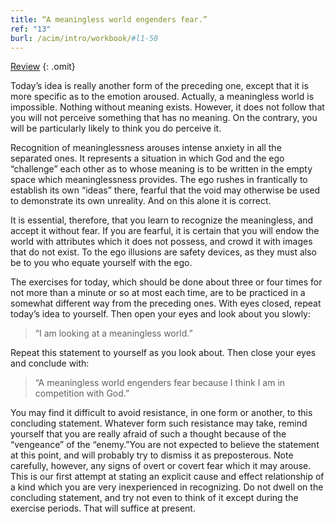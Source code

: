 ```yaml
---
title: “A meaningless world engenders fear.”
ref: "13"
burl: /acim/intro/workbook/#l1-50
---
```


<a class="hide-review" href="/workbook/l053/#l013">Review</a>
{: .omit}

Today’s idea is really another form of the preceding one, except that it
is more specific as to the emotion aroused. Actually, a meaningless
world is impossible. Nothing without meaning exists. However, it does
not follow that you will not perceive something that has no meaning. On
the contrary, you will be particularly likely to think you do perceive
it.

Recognition of meaninglessness arouses intense anxiety in all the
separated ones. It represents a situation in which God and the ego
“challenge” each other as to whose meaning is to be written in the empty
space which meaninglessness provides. The ego rushes in frantically to
establish its own “ideas” there, fearful that the void may otherwise be
used to demonstrate its own unreality. And on this alone it is correct.

It is essential, therefore, that you learn to recognize the meaningless,
and accept it without fear. If you are fearful, it is certain that you
will endow the world with attributes which it does not possess, and
crowd it with images that do not exist. To the ego illusions are safety
devices, as they must also be to you who equate yourself with the ego.

The exercises for today, which should be done about three or four times
for not more than a minute or so at most each time, are to be practiced
in a somewhat different way from the preceding ones. With eyes closed,
repeat today’s idea to yourself. Then open your eyes and look about you
slowly:

> “I am looking at a meaningless world.”

Repeat this statement to yourself as you look about. Then close your eyes
and conclude with:

> “A meaningless world engenders fear because I think I am in
> competition with God.”

You may find it difficult to avoid resistance, in one form or another,
to this concluding statement. Whatever form such resistance
may take, remind yourself that you are really afraid of such a thought
because of the “vengeance” of the “enemy.”You are not expected to
believe the statement at this point, and will probably try to dismiss it
as preposterous. Note carefully, however, any signs of overt or covert
fear which it may arouse. This is our first attempt at stating an
explicit cause and effect relationship of a kind which you are very
inexperienced in recognizing. Do not dwell on the concluding statement,
and try not even to think of it except during the exercise periods. That
will suffice at present.

